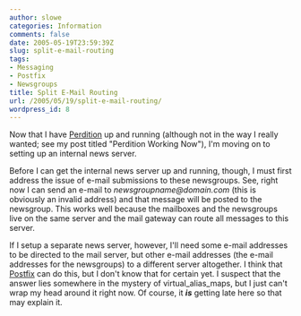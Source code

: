 ```yaml
---
author: slowe
categories: Information
comments: false
date: 2005-05-19T23:59:39Z
slug: split-e-mail-routing
tags:
- Messaging
- Postfix
- Newsgroups
title: Split E-Mail Routing
url: /2005/05/19/split-e-mail-routing/
wordpress_id: 8
---
```


Now that I have [Perdition](http://www.vergenet.net/linux/perdition/) up and running (although not in the way I really wanted; see my post titled "Perdition Working Now"), I'm moving on to setting up an internal news server.

Before I can get the internal news server up and running, though, I must first address the issue of e-mail submissions to these newsgroups. See, right now I can send an e-mail to _newsgroupname@domain.com_ (this is obviously an invalid address) and that message will be posted to the newsgroup. This works well because the mailboxes and the newsgroups live on the same server and the mail gateway can route all messages to this server.

If I setup a separate news server, however, I'll need some e-mail addresses to be directed to the mail server, but other e-mail addresses (the e-mail addresses for the newsgroups) to a different server altogether. I think that [Postfix](http://www.postfix.org/) can do this, but I don't know that for certain yet. I suspect that the answer lies somewhere in the mystery of virtual_alias_maps, but I just can't wrap my head around it right now. Of course, it _**is**_ getting late here so that may explain it.
